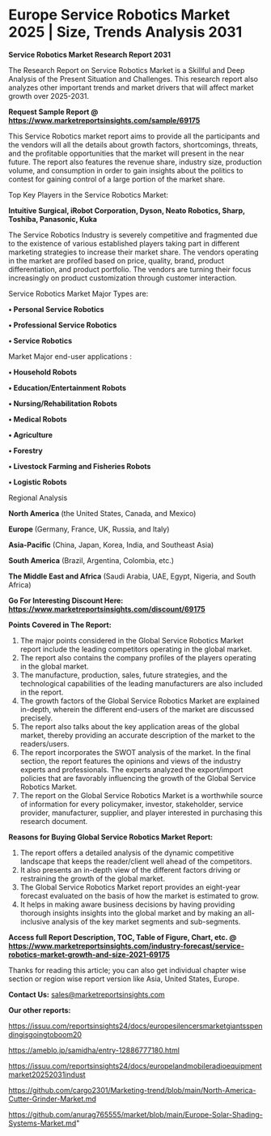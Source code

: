 # Europe Service Robotics Market 2025 | Size, Trends Analysis 2031

<strong>Service Robotics Market Research Report 2031</strong>

The Research Report on Service Robotics Market is a Skillful and Deep Analysis of the Present Situation and Challenges. This research report also analyzes other important trends and market drivers that will affect market growth over 2025-2031.

<strong>Request Sample Report @ <a href=https://www.marketreportsinsights.com/sample/69175>https://www.marketreportsinsights.com/sample/69175</a></strong>

This Service Robotics market report aims to provide all the participants and the vendors will all the details about growth factors, shortcomings, threats, and the profitable opportunities that the market will present in the near future. The report also features the revenue share, industry size, production volume, and consumption in order to gain insights about the politics to contest for gaining control of a large portion of the market share.

Top Key Players in the Service Robotics Market:

<strong>Intuitive Surgical, iRobot Corporation, Dyson, Neato Robotics, Sharp, Toshiba, Panasonic, Kuka</strong>

The Service Robotics Industry is severely competitive and fragmented due to the existence of various established players taking part in different marketing strategies to increase their market share. The vendors operating in the market are profiled based on price, quality, brand, product differentiation, and product portfolio. The vendors are turning their focus increasingly on product customization through customer interaction.

Service Robotics Market Major Types are:

<strong>• Personal Service Robotics

• Professional Service Robotics

• Service Robotics</strong>

Market Major end-user applications :

<strong>• Household Robots

• Education/Entertainment Robots

• Nursing/Rehabilitation Robots

• Medical Robots

• Agriculture

• Forestry

• Livestock Farming and Fisheries Robots

• Logistic Robots</strong>

Regional Analysis

</u><strong><b>North America</b></strong> (the United States, Canada, and Mexico)

<strong><b>Europe </b></strong>(Germany, France, UK, Russia, and Italy)

<strong><b>Asia-Pacific</b></strong> (China, Japan, Korea, India, and Southeast Asia)

<strong><b>South America</b></strong> (Brazil, Argentina, Colombia, etc.)

<strong><b>The Middle East and Africa</b></strong> (Saudi Arabia, UAE, Egypt, Nigeria, and South Africa)

<strong>Go For Interesting Discount Here: <a href=https://www.marketreportsinsights.com/discount/69175>https://www.marketreportsinsights.com/discount/69175</a></strong>

<strong>Points Covered in The Report:</strong>
<ol>
  <li>The major points considered in the Global Service Robotics Market report include the leading competitors operating in the global market.</li>
  <li>The report also contains the company profiles of the players operating in the global market.</li>
  <li>The manufacture, production, sales, future strategies, and the technological capabilities of the leading manufacturers are also included in the report.</li>
  <li>The growth factors of the Global Service Robotics Market are explained in-depth, wherein the different end-users of the market are discussed precisely.</li>
  <li>The report also talks about the key application areas of the global market, thereby providing an accurate description of the market to the readers/users.</li>
  <li>The report incorporates the SWOT analysis of the market. In the final section, the report features the opinions and views of the industry experts and professionals. The experts analyzed the export/import policies that are favorably influencing the growth of the Global Service Robotics Market.</li>
  <li>The report on the Global Service Robotics Market is a worthwhile source of information for every policymaker, investor, stakeholder, service provider, manufacturer, supplier, and player interested in purchasing this research document.</li>
</ol>
<strong>Reasons for Buying Global Service Robotics Market Report:</strong>

<ol>
  <li>The report offers a detailed analysis of the dynamic competitive landscape that keeps the reader/client well ahead of the competitors.</li>
  <li>It also presents an in-depth view of the different factors driving or restraining the growth of the global market.</li>
  <li>The Global Service Robotics Market report provides an eight-year forecast evaluated on the basis of how the market is estimated to grow.</li>
  <li>It helps in making aware business decisions by having providing thorough insights insights into the global market and by making an all-inclusive analysis of the key market segments and sub-segments.</li>
</ol>
<strong>Access full Report Description, TOC, Table of Figure, Chart, etc. @ <a href=https://www.marketreportsinsights.com/industry-forecast/service-robotics-market-growth-and-size-2021-69175>https://www.marketreportsinsights.com/industry-forecast/service-robotics-market-growth-and-size-2021-69175</a></strong>


Thanks for reading this article; you can also get individual chapter wise section or region wise report version like Asia, United States, Europe.

<strong>Contact Us:</strong>
sales@marketreportsinsights.com

<strong>Our other reports:</strong>

<a href=https://issuu.com/reportsinsights24/docs/europesilencersmarketgiantsspendingisgoingtoboom20>https://issuu.com/reportsinsights24/docs/europesilencersmarketgiantsspendingisgoingtoboom20</a>

<a href=https://ameblo.jp/samidha/entry-12886777180.html>https://ameblo.jp/samidha/entry-12886777180.html</a>

<a href=https://issuu.com/reportsinsights24/docs/europelandmobileradioequipmentmarket20252031indust>https://issuu.com/reportsinsights24/docs/europelandmobileradioequipmentmarket20252031indust</a>

<a href=https://github.com/cargo2301/Marketing-trend/blob/main/North-America-Cutter-Grinder-Market.md>https://github.com/cargo2301/Marketing-trend/blob/main/North-America-Cutter-Grinder-Market.md</a>

<a href=https://github.com/anurag765555/market/blob/main/Europe-Solar-Shading-Systems-Market.md>https://github.com/anurag765555/market/blob/main/Europe-Solar-Shading-Systems-Market.md</a>"
